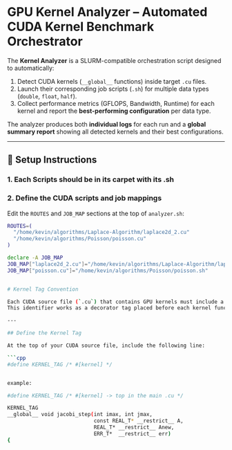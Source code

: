 # GPU Kernel Analyzer – Automated CUDA Kernel Benchmark Orchestrator

The **Kernel Analyzer** is a SLURM-compatible orchestration script designed to automatically:

1. Detect CUDA kernels (`__global__` functions) inside target `.cu` files.  
2. Launch their corresponding job scripts (`.sh`) for multiple data types (`double`, `float`, `half`).  
3. Collect performance metrics (GFLOPS, Bandwidth, Runtime) for each kernel and report the **best-performing configuration** per data type.

The analyzer produces both **individual logs** for each run and a **global summary report** showing all detected kernels and their best configurations.

---

## 🧩 Setup Instructions

### 1. Each Scripts should be in its carpet with its .sh 

### 2. Define the CUDA scripts and job mappings

Edit the `ROUTES` and `JOB_MAP` sections at the top of `analyzer.sh`:

```bash
ROUTES=(
  "/home/kevin/algorithms/Laplace-Algorithm/laplace2d_2.cu"
  "/home/kevin/algorithms/Poisson/poisson.cu"
)

declare -A JOB_MAP
JOB_MAP["laplace2d_2.cu"]="/home/kevin/algorithms/Laplace-Algorithm/laplace.sh"
JOB_MAP["poisson.cu"]="/home/kevin/algorithms/Poisson/poisson.sh"


# Kernel Tag Convention

Each CUDA source file (`.cu`) that contains GPU kernels must include a **kernel identifier** so that the analyzer can automatically detect and register all kernels.  
This identifier works as a decorator tag placed before each kernel function.

---

## Define the Kernel Tag

At the top of your CUDA source file, include the following line:

```cpp
#define KERNEL_TAG /* #[kernel] */


example:

#define KERNEL_TAG /* #[kernel] -> top in the main .cu */

KERNEL_TAG
__global__ void jacobi_step(int imax, int jmax,
                            const REAL_T* __restrict__ A,
                            REAL_T* __restrict__ Anew,
                            ERR_T*  __restrict__ err)
{
